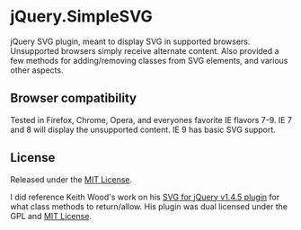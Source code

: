 <h1>jQuery.SimpleSVG</h1>
<p>
    jQuery SVG plugin, meant to display SVG in supported browsers. Unsupported browsers simply
    receive alternate content. Also provided a few methods for adding/removing classes from SVG elements,
    and various other aspects.
</p>

<h2>Browser compatibility</h2>
<p>
    Tested in Firefox, Chrome, Opera, and everyones favorite IE flavors 7-9. IE 7 and 8 will display the unsupported content. IE 9
    has basic SVG support.
</p>

<h2>License</h2>
<p>
    Released under the <a href="http://opensource.org/licenses/mit-license.php">MIT License</a>.
</p>
<p>
    I did reference Keith Wood's work on his <a href="http://keith-wood.name/svg.html">SVG for jQuery v1.4.5 plugin</a> for what class methods
    to return/allow. His plugin was dual licensed under the GPL and <a href="http://opensource.org/licenses/mit-license.php">MIT License</a>.
</p>
